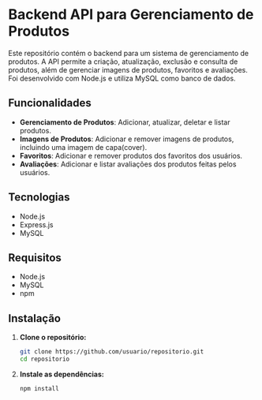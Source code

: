 # Backend API para Gerenciamento de Produtos

Este repositório contém o backend para um sistema de gerenciamento de produtos. A API permite a criação, atualização, exclusão e consulta de produtos, além de gerenciar imagens de produtos, favoritos e avaliações. Foi desenvolvido com Node.js e utiliza MySQL como banco de dados.

## Funcionalidades

- **Gerenciamento de Produtos**: Adicionar, atualizar, deletar e listar produtos.
- **Imagens de Produtos**: Adicionar e remover imagens de produtos, incluindo uma imagem de capa(cover).
- **Favoritos**: Adicionar e remover produtos dos favoritos dos usuários.
- **Avaliações**: Adicionar e listar avaliações dos produtos feitas pelos usuários.

## Tecnologias

- Node.js
- Express.js
- MySQL

## Requisitos

- Node.js
- MySQL
- npm 

## Instalação

1. **Clone o repositório:**

    ```bash
    git clone https://github.com/usuario/repositorio.git
    cd repositorio
    ```

2. **Instale as dependências:**

    ```bash
    npm install
    ```
